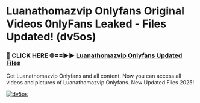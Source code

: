 # Luanathomazvip Onlyfans Original Videos 0nlyFans Leaked - Files Updated! (dv5os)

<h3>🔴 CLICK HERE 🌐==►► <a href="https://tinyurl.com/2m67pmp6" rel="nofollow">Luanathomazvip Onlyfans Updated Files</a></h3>

Get Luanathomazvip Onlyfans and all content. Now you can access all videos and pictures of Luanathomazvip Onlyfans. New Updated Files 2025!

[![dv5os](https://i.imgur.com/H4QAA4z.gif)](https://tinyurl.com/2m67pmp6)